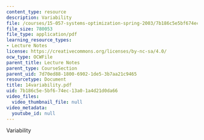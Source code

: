 ```yaml
---
content_type: resource
description: Variability
file: /courses/15-057-systems-optimization-spring-2003/7b186c5e5bf674ec13a01a4d21d0da66_14variability.pdf
file_size: 780053
file_type: application/pdf
learning_resource_types:
- Lecture Notes
license: https://creativecommons.org/licenses/by-nc-sa/4.0/
ocw_type: OCWFile
parent_title: Lecture Notes
parent_type: CourseSection
parent_uid: 7d70ed88-1800-6902-1de5-3b7aa21c9465
resourcetype: Document
title: 14variability.pdf
uid: 7b186c5e-5bf6-74ec-13a0-1a4d21d0da66
video_files:
  video_thumbnail_file: null
video_metadata:
  youtube_id: null
---
```

Variability